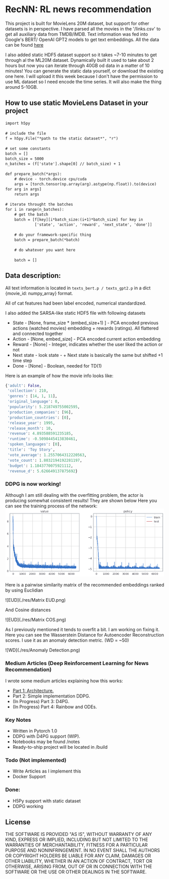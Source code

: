 # RecNN: RL news recommendation

This project is built for MovieLens 20M dataset, but support for other datasets is in perspective.
I have parsed all the movies in the '/links.csv' to get all auxiliary data from TMDB/IMDB. Text information was fed into Google's BERT/ OpenAI GPT2 models to get text embeddings. All the data can be found [here](https://drive.google.com/file/d/1TclEmCnZN_Xkl3TfUXL5ivPYmLnIjQSu/view?usp=sharing)


I also added static HDF5 dataset support so it takes ~7-10 minutes to get through al the ML20M dataset. Dynamically built it used to take about 2 hours but now you can iterate through 40GB od data in a matter of 10 minutes! You can generate the static data yourself, or download the existing one here. I will upload it this week because I don't have the permission to use ML dataset so I need encode the time series. It will also make the thing around 5-10GB.

## How to use static MovieLens Dataset in your project

```
import h5py

# include the file
f = h5py.File("*path to the static dataset*", "r")

# set some constants
batch = []
batch_size = 5000
n_batches = (f['state'].shape[0] // batch_size) + 1

def prepare_batch(*args):
	# device - torch.device cpu/cuda
    args = [torch.tensor(np.array(arg).astype(np.float)).to(device) for arg in args]
    return args

# iterate throught the batches
for i in range(n_batches):
	# get the batch
    batch = [f[key][i*batch_size:(i+1)*batch_size] for key in
             ['state', 'action', 'reward', 'next_state', 'done']]
    
    # do your framework-specific thing
    batch = prepare_batch(*batch)
	
	# do whatever you want here
	
    batch = []
```

## Data description:

All text information is located in `texts_bert.p / texts_gpt2.p` in a dict {movie_id: numpy_array} format.

All of cat features had been label encoded, numerical standardized.

I also added the SARSA-like static HDF5 file with following datasets

- State - [None, frame_size * (embed_size+1) ] - PCA encoded previous actions (watched movies) embedding + rewards (ratings). All flattered and connected together
- Action - [None, embed_size] - PCA encoded current action embedding
- Reward - [None] - Integer, indicates whether the user liked the action or not
- Next state - look state - + Next state is basically the same but shifted +1 time step
- Done - [None] - Boolean, needed for TD(1)

Here is an example of how the movie info looks like:



```python
{'adult': False,
 'collection': 210,
 'genres': [14, 1, 11],
 'original_language': 0,
 'popularity': 5.218749755002595,
 'production_companies': [96],
 'production_countries': [0],
 'release_year': 1995,
 'release_month': 10,
 'revenue': 4.893588591235185,
 'runtime': -0.5098445413830461,
 'spoken_languages': [0],
 'title': 'Toy Story',
 'vote_average': 1.2557064312220563,
 'vote_count': 1.8032194192281197,
 'budget': 1.1843770075921112,
 'revenue_d': 5.626649137875692}
```

### DDPG is now working!
Although I am still dealing with the overfitting problem, the actor is producing somewhat consistent results! They are shown below
Here you can see the training process of the network:
![Losses](./res/Losses.png)

Here is a pairwise similarity matrix of the recommended embeddings ranked by using Euclidian

![EUD](./res/Matrix EUD.png)

And Cosine distances

![EUD](./res/Matrix COS.png)


As I previously mentioned it tends to overfit a bit. I am working on fixing it. Here you can see the Wasserstein Distance for Autoencoder Reconstruction scores. I use it as an anomaly detection metric. (WD = ~50)

![WD](./res/Anomaly Detection.png)

### Medium Articles (Deep Reinforcement Learning for News Recommendation)
I wrote some medium articles explaining how this works:
  -  [ Part 1: Architecture.](https://towardsdatascience.com/deep-reinforcement-learning-for-news-recommendation-part-1-architecture-5741b1a6ed56)
  -  Part 2: Simple implementation DDPG. 
  - (In Progress) Part 3: D4PG. 
  - (In Progress) Part 4: Rainbow and ODEs. 

### Key Notes
  - Written in Pytorch 1.0
  - DDPG with D4PG support (WIP).
  - Notebooks may be found /notes
  - Ready-to-ship project will be located in /build




### Todo (Not implemented)

- Write Articles as I implement this
- Docker Support

### Done:
- H5Py support with static dataset
- DDPG working

License
----

THE SOFTWARE IS PROVIDED "AS IS", WITHOUT WARRANTY OF ANY KIND, EXPRESS OR IMPLIED, INCLUDING BUT NOT LIMITED TO THE WARRANTIES OF MERCHANTABILITY, FITNESS FOR A PARTICULAR PURPOSE AND NONINFRINGEMENT. IN NO EVENT SHALL THE AUTHORS OR COPYRIGHT HOLDERS BE LIABLE FOR ANY CLAIM, DAMAGES OR OTHER LIABILITY, WHETHER IN AN ACTION OF CONTRACT, TORT OR OTHERWISE, ARISING FROM, OUT OF OR IN CONNECTION WITH THE SOFTWARE OR THE USE OR OTHER DEALINGS IN THE SOFTWARE.

